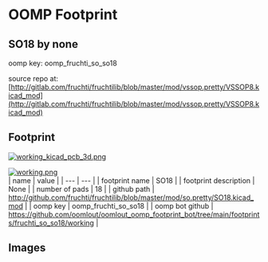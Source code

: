 # OOMP Footprint  
## SO18  by none  
  
oomp key: oomp_fruchti_so_so18  
  
source repo at: [http://gitlab.com/fruchti/fruchtilib/blob/master/mod/vssop.pretty/VSSOP8.kicad_mod](http://gitlab.com/fruchti/fruchtilib/blob/master/mod/vssop.pretty/VSSOP8.kicad_mod)  
## Footprint  
  
[![working_kicad_pcb_3d.png](working_kicad_pcb_3d_600.png)](working_kicad_pcb_3d.png)  
  
[![working.png](working_600.png)](working.png)  
| name | value | 
| --- | --- | 
| footprint name | SO18 | 
| footprint description | None | 
| number of pads | 18 | 
| github path | http://github.com/fruchti/fruchtilib/blob/master/mod/so.pretty/SO18.kicad_mod | 
| oomp key | oomp_fruchti_so_so18 | 
| oomp bot github | https://github.com/oomlout/oomlout_oomp_footprint_bot/tree/main/footprints/fruchti_so_so18/working | 
## Images  
